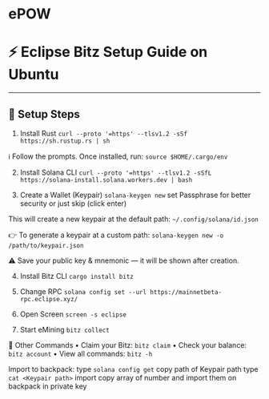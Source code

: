# ePOW

# ⚡ Eclipse Bitz Setup Guide on Ubuntu

---

## 🚀 Setup Steps

1. Install Rust
```curl --proto '=https' --tlsv1.2 -sSf https://sh.rustup.rs | sh```

ℹ️ Follow the prompts. Once installed, run:
```source $HOME/.cargo/env```

2. Install Solana CLI
```curl --proto '=https' --tlsv1.2 -sSfL https://solana-install.solana.workers.dev | bash```

3. Create a Wallet (Keypair)
```solana-keygen new```
set Passphrase for better security or just skip (click enter)

This will create a new keypair at the default path:
```~/.config/solana/id.json```

👉 To generate a keypair at a custom path:
```solana-keygen new -o /path/to/keypair.json```

⚠️ Save your public key & mnemonic — it will be shown after creation.

4. Install Bitz CLI
```cargo install bitz```

5. Change RPC
```solana config set --url https://mainnetbeta-rpc.eclipse.xyz/```

6. Open Screen
```screen -s eclipse```

7. Start eMining
```bitz collect```

🔹 Other Commands
 	•	Claim your Bitz: ```bitz claim```
  •	Check your balance: ```bitz account```
  •	View all commands: ```bitz -h```

  Import to backpack:
  type ```solana config get```
  copy path of Keypair path
  type ```cat <Keypair path>```
  import copy array of number and import them on backpack in private key
